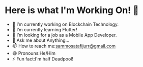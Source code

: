# Here is what I'm Working On! 👋

- 🔭 I’m currently working on Blockchain Technology.
- 🌱 I’m currently learning Flutter!
- 👯 I’m looking for a job as a Mobile App Developer.
- 💬 Ask me about Anything...
- 📫 How to reach me:sammosatafijurr@gmail.com
- 😄 Pronouns:He/Him
- ⚡ Fun fact:I'm half Deadpool!
